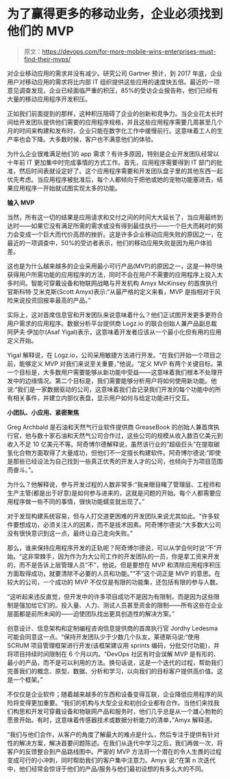 # 为了赢得更多的移动业务，企业必须找到他们的 MVP

> 原文：<https://devops.com/for-more-mobile-wins-enterprises-must-find-their-mvps/>

对企业移动应用的需求并没有减少。研究公司 Gartner 预计，到 2017 年底，企业用户对移动应用的需求将比内部 IT 组织提供这些应用的速度快五倍。最近的一项意见调查发现，企业已经面临严重的积压，85%的受访企业报告称，他们已经有大量的移动应用程序开发积压。

正如我们前面提到的那样，这种积压阻碍了企业的创新和竞争力。当企业花太长时间给开发团队提供他们需要的应用程序规格，并且这些应用程序需要几周甚至几个月的时间来构建和发布时，企业只能在数字化工作中缓慢前行。这意味着工人的生产率也会下降。大多数时候，客户也不满意他们的体验。

为什么企业很难满足他们的 app 需求？有许多原因，特别是企业开发团队经常以十年前 IT 更加集中时完成事情的方式工作。首先，应用程序需要得到 IT 部门的批准，然后时间表就设定好了。这个应用程序需要和开发团队盘子里的其他东西一起优先考虑。当应用程序被批准后，每个人都倾向于把他或她的宠物功能塞进去，结果应用程序一开始就试图实现太多的功能。

**输入 MVP**

当然，所有这一切的结果是应用请求和交付之间的时间大大延长了，当应用最终到达时——如果它没有满足所需的需求或没有得到最佳执行——一个巨大而耗时的努力会变成一个巨大而代价高昂的挫折。这是许多企业移动应用失败的原因之一，在最近的一项调查中，50%的受访者表示，他们的移动应用失败是因为用户体验差。

这也是为什么越来越多的企业采用最小可行产品(MVP)的原因之一，这是一种尽快获得用户所需功能的应用程序的方法，同时不会在用户不需要的应用程序上投入太多时间。智能可穿戴设备和物联网战略与开发机构 Amyx McKinsey 的首席执行官斯科特·艾米克斯(Scott Amyx)表示:“从最严格的定义来看，MVP 是指相对于风险来说投资回报率最高的产品。”

实际上，这对首席信息官和开发团队来说意味着什么？他们正试图开发更多更符合用户需求的应用程序。数据分析平台提供商 Logz.io 的联合创始人兼产品副总裁阿萨夫·伊加尔(Asaf Yigal)表示，这意味着开发者应该从一个最小化但有用的应用定义开始。

Yigal 解释说，在 Logz.io，公司采用敏捷方法进行开发。“在我们开始一个项目之前，能够定义 MVP 对我们来说至关重要，”他说。“定义 MVP 有两个关键目标。第一个目标是，大多数用户需要能够从新功能中受益——这意味着我们根本不处理开发中的边缘情况。第二个目标是，我们需要能够分析用户将如何使用新功能。他说:“我们是一家数据驱动的公司，这意味着我们会记录我们开发的每个功能中的所有相关事件，并建立内部仪表盘，显示用户如何与给定功能进行交互。

**小团队、小应用、紧密聚焦**

Greg Archbald 是石油和天然气行业软件提供商 GreaseBook 的创始人兼首席执行官，他与数十家石油和天然气公司合作过，这些公司的规模从收入数百亿美元到收入不足 10 亿美元不等。阿奇博尔德解释说，虽然该行业的“超级巨头”在提取碳氢化合物方面取得了大量成功，但他们不一定擅长构建软件。阿奇博尔德说:“即使是那些已经设法为自己找到一些真正优秀的开发人才的公司，也倾向于为项目范围而奋斗。”。

为什么？他解释说，参与开发过程的人数非常多:“我亲眼目睹了管理层、工程师和生产主管(都是出于好意)是如何参与进来的，这就是问题的开始。每个人都需要应用程序做一些不同的事情，很快功能蠕变就出现了。”

对于发现构建系统容易，但与人打交道更困难的开发团队来说尤其如此。“许多软件要想成功，必须关注人的因素，而不是技术因素。阿奇博尔德说:“大多数大公司没有很快意识到这一点，最终让自己走向失败。”

那么，谁来保持应用程序开发的正轨呢？阿奇博尔德说，可以从学会何时说“不”开始。“这非常棘手，因为作为为大公司工作的开发团队的一员，你是拿工资来开发的，而不是告诉上层管理人员“不”，他说。但是要想在 MVP 和清除应用程序积压方面取得成功，就要清除不必要的人员和功能。”“不”这个词正是 MVP 的意思。在较大的公司，一个成功的 MVP 不仅仅是有限的功能集，还包括有限的参与人数。

“这听起来违反直觉，但开发中的许多项目成功不是因为有限制，而是因为这些限制是强加给它们的。投入量、人力、测试人员甚至资金的限制——所有这些在企业层面都是前所未闻的——迫使团队找出更具创造性的解决方案。”

创意设计、信息架构和定制编程咨询信息提供商的首席执行官 Jordhy Ledesma 可能会同意这一点。“保持开发团队少于少数几个队友。莱德斯马说:“使用 SCRUM 项目管理框架进行开发(该框架建议用 sprints 编码，分批交付功能)，并将项目持续时间限制在 6 个月以内。“DevOps 社区有时会误解 MVP 是有形的、最小的产品，而不是可以利用的方法。换句话说，这是一个迭代的过程，帮助我们完善我们的概念、原型、数据、分析和学习，以向我们的目标客户提供高价值。这是一个框架。”

不仅仅是企业软件；随着越来越多的东西和设备变得互联，企业降低应用程序的风险将变得更加重要。“我们的机构与大型企业和初创企业都有合作。当他们来找我们构思和开发可穿戴设备和物联网产品和服务时，他们几乎总是从一个雄心勃勃的愿景开始。有时，这意味着传感器技术或数据分析能力的清单，”Amyx 解释道。

“我们与他们合作，从客户的角度了解最大的难点是什么，然后专注于提供有针对性的解决方案，解决首要问题陈述。在我们从迭代中学习之后，我们再做一次，将客户的反馈整合到产品路线图中。严密的 MVP 方法将一个潜在的令人生畏的过程变成可行的小冲刺，同时帮助我们的客户集中注意力。Amyx 说:“在第 n 次迭代中，他们经常会惊讶于他们的产品/服务与他们最初设想的有多么大的不同。